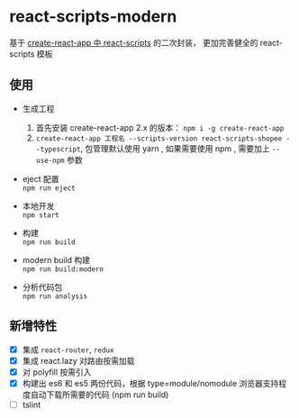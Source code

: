 # react-scripts-modern
基于 [create-react-app 中 react-scripts](https://github.com/facebook/create-react-app/tree/master/packages/react-scripts) 的二次封装， 更加完善健全的 react-scripts 模板

## 使用
- 生成工程     
    1. 首先安装 create-react-app 2.x 的版本： `npm i -g create-react-app`
    2. `create-react-app 工程名 --scripts-version react-scripts-shopee --typescript`, 包管理默认使用  yarn , 如果需要使用 npm , 需要加上 `--use-npm` 参数    

- eject 配置        
`npm run eject`
- 本地开发     
`npm start`
- 构建    
`npm run build`
- modern build 构建   
`npm run build:modern`
- 分析代码包    
`npm run analysis`



## 新增特性
- [x] 集成 `react-router`, `redux`
- [x] 集成 react.lazy 对路由按需加载
- [x] 对 polyfill 按需引入
- [x] 构建出 es6 和 es5 两份代码，根据 type=module/nomodule 浏览器支持程度自动下载所需要的代码 (npm run build)
- [ ] tslint
